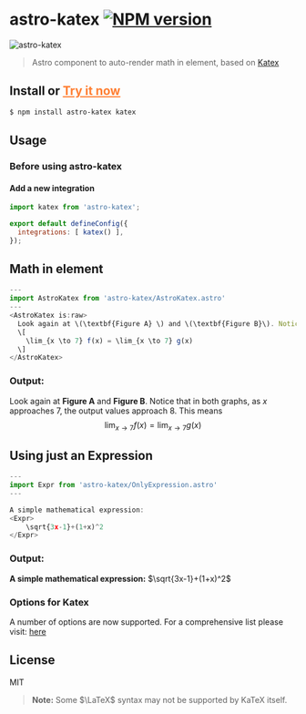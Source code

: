 # astro-katex [![NPM version][npm-image]][npm-url]

![astro-katex](https://raw.githubusercontent.com/victor0x16/astro-katex/full-integration/packages/astro-katex/images/katex.jpeg)

> Astro component to auto-render math in element, based on [Katex](https://github.com/KaTeX/KaTeX)

## Install or <a href="https://victor0x16.github.io/demo-astro-katex/" style="color: #ff7f33;">Try it now</a>

```sh
$ npm install astro-katex katex
```

## Usage

### Before using astro-katex

#### Add a new integration
```js
import katex from 'astro-katex';

export default defineConfig({
  integrations: [ katex() ],
});
```
## Math in element

```js
---
import AstroKatex from 'astro-katex/AstroKatex.astro'
---
<AstroKatex is:raw>
  Look again at \(\textbf{Figure A} \) and \(\textbf{Figure B}\). Notice that in both graphs, as  \(x\)  approaches \(7\), the output values approach \(8\). This means
  \[
    \lim_{x \to 7} f(x) = \lim_{x \to 7} g(x)
  \]
</AstroKatex>
```
### Output:
 Look again at $\textbf{Figure A}$ and $\textbf{Figure B}$. Notice that in both graphs, as  $x$  approaches $7$, the output values approach $8$. This means $$\lim_{x \to 7} f(x) = \lim_{x \to 7} g(x)$$

## Using just an Expression

```js
---
import Expr from 'astro-katex/OnlyExpression.astro'
---

A simple mathematical expression:
<Expr>
    \sqrt{3x-1}+(1+x)^2
</Expr>
```
### Output:
**A simple mathematical expression:**
$\sqrt{3x-1}+(1+x)^2$

### Options for Katex

A number of options are now supported. For a comprehensive list please visit: [here](https://katex.org/docs/supported.html)

## License

MIT

> **Note:** Some $\LaTeX$ syntax may not be supported by KaTeX itself.

[npm-image]: https://badge.fury.io/js/astro-katex.svg
[npm-url]: https://npmjs.org/package/astro-katex